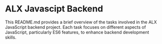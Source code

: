 # ALX Javascipt Backend

This README.md provides a brief overview of the tasks involved in the ALX JavaScript backend project. Each task focuses on different aspects of JavaScript, particularly ES6 features, to enhance backend development skills.
